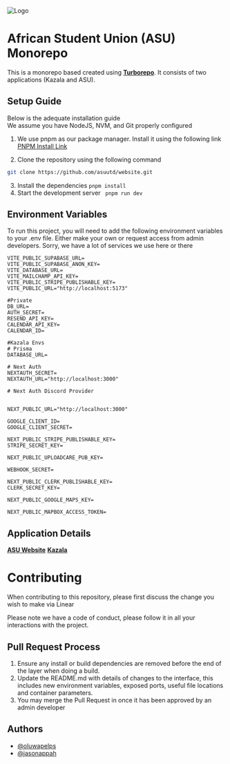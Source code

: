![Logo](https://images.utd-asu.com/Screenshot%202023-09-18%20170804.png)

# African Student Union (ASU) Monorepo

This is a monorepo based created using [**Turborepo**](https://turbo.build/repo/docs). It consists of two applications (Kazala and ASU).

## Setup Guide

Below is the adequate installation guide\
We assume you have NodeJS, NVM, and Git properly configured

1. We use pnpm as our package manager. Install it using the following link
   [PNPM Install Link](https://pnpm.io/installation)

2. Clone the repository using the following command

```bash
git clone https://github.com/asuutd/website.git
```

3. Install the dependencies `pnpm install`
4. Start the development server ` pnpm run dev`

## Environment Variables

To run this project, you will need to add the following environment variables to your .env file. Either make your own or request access from admin developers. Sorry, we have a lot
of services we use here or there

```
VITE_PUBLIC_SUPABASE_URL=
VITE_PUBLIC_SUPABASE_ANON_KEY=
VITE_DATABASE_URL=
VITE_MAILCHAMP_API_KEY=
VITE_PUBLIC_STRIPE_PUBLISHABLE_KEY=
VITE_PUBLIC_URL="http://localhost:5173"

#Private
DB_URL=
AUTH_SECRET=
RESEND_API_KEY=
CALENDAR_API_KEY=
CALENDAR_ID=

#Kazala Envs
# Prisma
DATABASE_URL=

# Next Auth
NEXTAUTH_SECRET=
NEXTAUTH_URL="http://localhost:3000"

# Next Auth Discord Provider


NEXT_PUBLIC_URL="http://localhost:3000"

GOOGLE_CLIENT_ID=
GOOGLE_CLIENT_SECRET=

NEXT_PUBLIC_STRIPE_PUBLISHABLE_KEY=
STRIPE_SECRET_KEY=

NEXT_PUBLIC_UPLOADCARE_PUB_KEY=

WEBHOOK_SECRET=

NEXT_PUBLIC_CLERK_PUBLISHABLE_KEY=
CLERK_SECRET_KEY=

NEXT_PUBLIC_GOOGLE_MAPS_KEY=

NEXT_PUBLIC_MAPBOX_ACCESS_TOKEN=
```

## Application Details

[**ASU Website**](https://github.com/asuutd/website/blob/master/apps/events/README.md)
[**Kazala**](https://github.com/asuutd/website/blob/master/apps/website/README.md)

# Contributing

When contributing to this repository, please first discuss the change you wish to make via Linear

Please note we have a code of conduct, please follow it in all your interactions with the project.

## Pull Request Process

1. Ensure any install or build dependencies are removed before the end of the layer when doing a
   build.
2. Update the README.md with details of changes to the interface, this includes new environment
   variables, exposed ports, useful file locations and container parameters.
3. You may merge the Pull Request in once it has been approved by an admin developer

## Authors

- [@oluwapelps](https://www.github.com/Pelps12)
- [@jasonappah](https://github.com/jasonappah)
